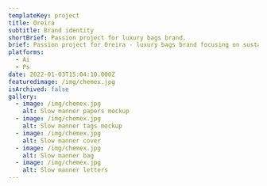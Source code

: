 ```yaml
---
templateKey: project
title: Oreira
subtitle: Brand identity
shortBrief: Passion project for luxury bags brand.
brief: Passion project for Oreira - luxury bags brand focusing on sustainability.
platforms:
  - Ai
  - Ps
date: 2022-01-03T15:04:10.000Z
featuredimage: /img/chemex.jpg
isArchived: false
gallery:
  - image: /img/chemex.jpg
    alt: Slow manner papers mockup
  - image: /img/chemex.jpg
    alt: Slow manner tags mockup
  - image: /img/chemex.jpg
    alt: Slow manner cover
  - image: /img/chemex.jpg
    alt: Slow manner bag
  - image: /img/chemex.jpg
    alt: Slow manner letters
---
```

